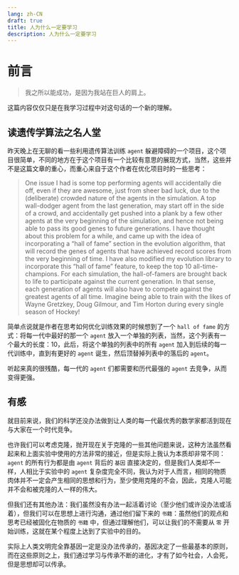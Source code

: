 ```yaml
---
lang: zh-CN
draft: true
title: 人为什么一定要学习
description: 人为什么一定要学习
---
```


# 前言

> 我之所以能成功，是因为我站在巨人的肩上。

这篇内容仅仅只是在我学习过程中对这句话的一个新的理解。

## 读遗传学算法之名人堂

昨天晚上在无聊的看一些利用遗传算法训练 `agent` 躲避障碍的一个项目，这个项目很简单，不同的地方在于这个项目有一个比较有意思的展现方式，当然，这些并不是这篇文章的重心，而重心来自于这个作者在优化项目时的一些思考：

> One issue I had is some top performing agents will accidentally die off, even if they are awesome, just from sheer bad luck, due to the (deliberate) crowded nature of the agents in the simulation. A top wall-dodger agent from the last generation, may start off in the side of a crowd, and accidentally get pushed into a plank by a few other agents at the very beginning of the simulation, and hence not being able to pass its good genes to future generations.
> I have thought about this problem for a while, and came up with the idea of incorporating a “hall of fame” section in the evolution algorithm, that will record the genes of agents that have achieved record scores from the very beginning of time.  I have also modified my evolution library to incorporate this “hall of fame” feature, to keep the top 10 all-time-champions.  For each simulation, the hall-of-famers are brought back to life to participate against the current generation.  In that sense, each generation of agents will also have to compete against the greatest agents of all time.  Imagine being able to train with the likes of Wayne Gretzkey, Doug Gilmour, and Tim Horton during every single season of Hockey!

简单点说就是作者在思考如何优化训练效果的时候想到了一个 `hall of fame` 的方式：将每一代中最好的那一个 `agent` 放入一个单独的列表，当然，这个列表有一个最大的长度：10，此后，将这个单独的列表中的所有 `agent` 加入到后续的每一代训练中，直到有更好的 `agent` 诞生，然后顶替掉列表中的落后的 `agent`。

听起来真的很残酷，每一代的 `agent` 们都需要和历代最强的 `agent` 去竞争，从而变得更强。

## 有感

就目前来说，我们的科学还没办法做到让人类的每一代最优秀的数学家都活到现在与大家在一个时代竞争。

也许我们可以考虑克隆，抛开现在关于克隆的一些其他问题来说，这种方法虽然看起来和上面实验中使用的方法非常的接近，但是实际上我认为本质却非常不同：`agent` 的所有行为都是由 `agent` 背后的 `基因` 直接决定的，但是我们人类却不一样，人相比于实验中的 `agent` 复杂度完全不同，我认为对于人而言，相同的物质肉体并不一定会产生相同的思想和行为，至少使用克隆的不会，因此，克隆人可能并不会和被克隆的人一样的伟大。

但我们还有其他办法：我们虽然没有办法一起活着讨论（至少他们或许没办法或活着），但我们可以在思想上进行沟通，通过他们留下来的 `书籍`：虽然他们的观点和思考已经被固化在物质的 `书籍` 中，但通过理解他们，可以让我们的不需要从 `零` 开始训练，这就在某个程度上达到了实验中的目的。

实际上人类文明完全靠基因一定是没办法传承的，基因决定了一些最基本的原则，而在这些原则之上，我们通过学习与传承不断的进化，才有了如今社会，人会死，但是思想却可以传承。
